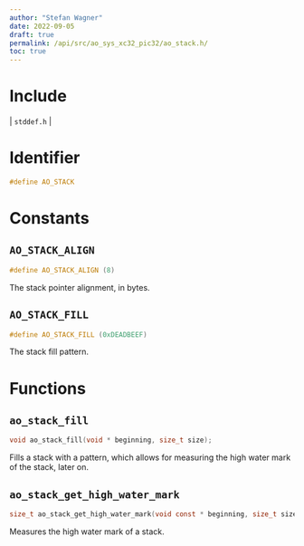 ```yaml
---
author: "Stefan Wagner"
date: 2022-09-05
draft: true
permalink: /api/src/ao_sys_xc32_pic32/ao_stack.h/
toc: true
---
```


# Include

| `stddef.h` |

# Identifier

```c
#define AO_STACK
```

# Constants

## `AO_STACK_ALIGN`

```c
#define AO_STACK_ALIGN (8)
```

The stack pointer alignment, in bytes.

## `AO_STACK_FILL`

```c
#define AO_STACK_FILL (0xDEADBEEF)
```

The stack fill pattern.

# Functions

## `ao_stack_fill`

```c
void ao_stack_fill(void * beginning, size_t size);
```

Fills a stack with a pattern, which allows for measuring the high water mark of the stack, later on.

## `ao_stack_get_high_water_mark`

```c
size_t ao_stack_get_high_water_mark(void const * beginning, size_t size);
```

Measures the high water mark of a stack.
